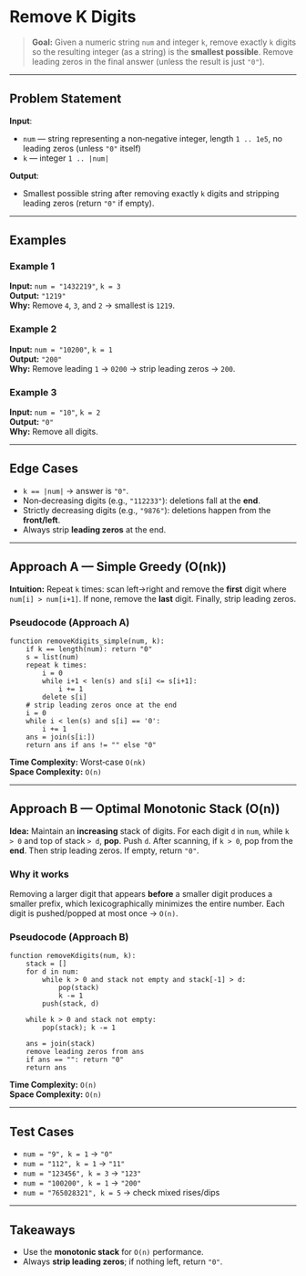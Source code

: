 # Remove K Digits 

> **Goal:** Given a numeric string `num` and integer `k`, remove exactly `k` digits so the resulting integer (as a string) is the **smallest possible**. Remove leading zeros in the final answer (unless the result is just `"0"`).

---

## Problem Statement

**Input**: 
- `num` — string representing a non‑negative integer, length `1 .. 1e5`, no leading zeros (unless `"0"` itself)
- `k` — integer `1 .. |num|`

**Output**: 
- Smallest possible string after removing exactly `k` digits and stripping leading zeros (return `"0"` if empty).

---

## Examples

### Example 1
**Input:** `num = "1432219"`, `k = 3`  
**Output:** `"1219"`  
**Why:** Remove `4`, `3`, and `2` → smallest is `1219`.

### Example 2
**Input:** `num = "10200"`, `k = 1`  
**Output:** `"200"`  
**Why:** Remove leading `1` → `0200` → strip leading zeros → `200`.

### Example 3
**Input:** `num = "10"`, `k = 2`  
**Output:** `"0"`  
**Why:** Remove all digits.

---

## Edge Cases
- `k == |num|` → answer is `"0"`.
- Non‑decreasing digits (e.g., `"112233"`): deletions fall at the **end**.
- Strictly decreasing digits (e.g., `"9876"`): deletions happen from the **front/left**.
- Always strip **leading zeros** at the end.

---

## Approach A — Simple Greedy (O(nk))

**Intuition:** Repeat `k` times: scan left→right and remove the **first** digit where `num[i] > num[i+1]`. If none, remove the **last** digit. Finally, strip leading zeros.

### Pseudocode (Approach A)

```text
function removeKdigits_simple(num, k):
    if k == length(num): return "0"
    s = list(num)
    repeat k times:
        i = 0
        while i+1 < len(s) and s[i] <= s[i+1]:
            i += 1
        delete s[i]
    # strip leading zeros once at the end
    i = 0
    while i < len(s) and s[i] == '0':
        i += 1
    ans = join(s[i:])
    return ans if ans != "" else "0"
```

**Time Complexity:** Worst‑case `O(nk)`  
**Space Complexity:** `O(n)`

---

## Approach B — Optimal Monotonic Stack (O(n))

**Idea:** Maintain an **increasing** stack of digits. For each digit `d` in `num`, while `k > 0` and top of stack `> d`, **pop**. Push `d`. After scanning, if `k > 0`, pop from the **end**. Then strip leading zeros. If empty, return `"0"`.

### Why it works
Removing a larger digit that appears **before** a smaller digit produces a smaller prefix, which lexicographically minimizes the entire number. Each digit is pushed/popped at most once → `O(n)`.

### Pseudocode (Approach B)

```text
function removeKdigits(num, k):
    stack = []
    for d in num:
        while k > 0 and stack not empty and stack[-1] > d:
            pop(stack)
            k -= 1
        push(stack, d)

    while k > 0 and stack not empty:
        pop(stack); k -= 1

    ans = join(stack)
    remove leading zeros from ans
    if ans == "": return "0"
    return ans
```

**Time Complexity:** `O(n)`  
**Space Complexity:** `O(n)`

---



## Test Cases
- `num = "9", k = 1` → `"0"`
- `num = "112", k = 1` → `"11"`
- `num = "123456", k = 3` → `"123"`
- `num = "100200", k = 1` → `"200"`
- `num = "765028321", k = 5` → check mixed rises/dips

---

## Takeaways
- Use the **monotonic stack** for `O(n)` performance.
- Always **strip leading zeros**; if nothing left, return `"0"`.
